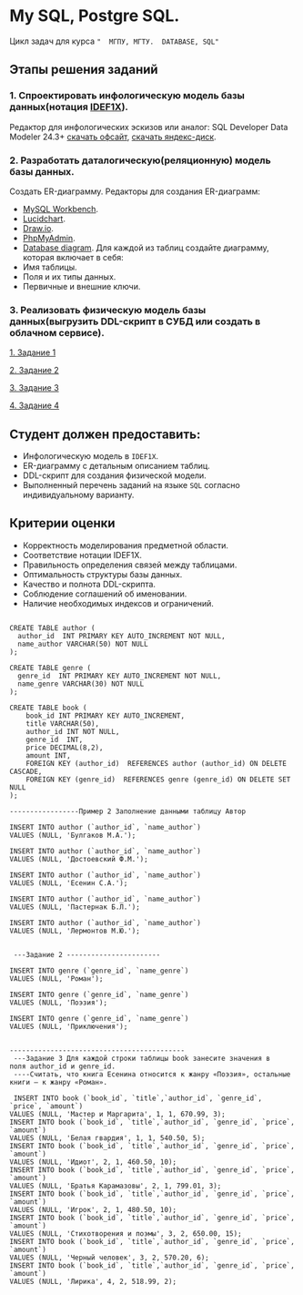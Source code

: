 # My SQL, Postgre SQL.

Цикл задач для курса `"  МГПУ, МГТУ.  DATABASE, SQL"`
## Этапы решения заданий
### 1. Спроектировать инфологическую модель базы данных(нотация [IDEF1X](https://infostart.ru/pm/1430187/)). 
Редактор для инфологических эскизов или аналог:
SQL Developer Data Modeler 24.3+ [скачать офсайт](https://www.oracle.com/database/sqldeveloper/technologies/sql-data-modeler/download/), [скачать яндекс-диск](https://disk.yandex.ru/d/1IbKy9AYDTmVwQ).
### 2. Разработать даталогическую(реляционную) модель базы данных.  
Cоздать ER-диаграмму. Редакторы для создания ER-диаграмм:
- [MySQL Workbench](https://www.mysql.com/products/workbench/).
- [Lucidchart](https://www.lucidchart.com/pages/?).
- [Draw.io](https://www.drawio.com/).
- [PhpMyAdmin](http://95.131.149.21:8080/phpmyadmin/).
- [Database diagram](https://databasediagram.com/app).
Для каждой из таблиц создайте диаграмму, которая включает в себя:
- Имя таблицы.
- Поля и их типы данных.
- Первичные и внешние ключи.
### 3. Реализовать физическую модель базы данных(выгрузить DDL-скрипт в СУБД или создать в облачном сервисе).

[1. Задание 1](TASKS/Task1.md)

[2. Задание 2](TASKS/Task2.md)

[3. Задание 3](TASKS/Task3.md)

[4. Задание 4](TASKS/Task4.md)

## Cтудент должен предоставить:
- Инфологическую модель в `IDEF1X`.
- ER-диаграмму с детальным описанием таблиц.
- DDL-скрипт для создания физической модели.
- Выполненный перечень заданий на языке `SQL` согласно индивидуальному варианту. 

## Критерии оценки
- Корректность моделирования предметной области.
- Соответствие нотации IDEF1X.
- Правильность определения связей между таблицами.
- Оптимальность структуры базы данных.
- Качество и полнота DDL-скрипта.
- Соблюдение соглашений об именовании.
- Наличие необходимых индексов и ограничений.

```mysql

CREATE TABLE author (
  author_id  INT PRIMARY KEY AUTO_INCREMENT NOT NULL,
  name_author VARCHAR(50) NOT NULL
);

CREATE TABLE genre (
  genre_id  INT PRIMARY KEY AUTO_INCREMENT NOT NULL,
  name_genre VARCHAR(30) NOT NULL
);

CREATE TABLE book (
    book_id INT PRIMARY KEY AUTO_INCREMENT, 
    title VARCHAR(50), 
    author_id INT NOT NULL, 
    genre_id  INT,
    price DECIMAL(8,2), 
    amount INT, 
    FOREIGN KEY (author_id)  REFERENCES author (author_id) ON DELETE CASCADE,
    FOREIGN KEY (genre_id)  REFERENCES genre (genre_id) ON DELETE SET NULL
);

-----------------Пример 2 Заполнение данными таблицу Автор
 
INSERT INTO author (`author_id`, `name_author`)
VALUES (NULL, 'Булгаков М.А.');

INSERT INTO author (`author_id`, `name_author`)
VALUES (NULL, 'Достоевский Ф.М.');

INSERT INTO author (`author_id`, `name_author`)
VALUES (NULL, 'Есенин С.А.');

INSERT INTO author (`author_id`, `name_author`)
VALUES (NULL, 'Пастернак Б.Л.');

INSERT INTO author (`author_id`, `name_author`)
VALUES (NULL, 'Лермонтов М.Ю.');
 
 
 ---Задание 2 -----------------------

INSERT INTO genre (`genre_id`, `name_genre`)
VALUES (NULL, 'Роман');

INSERT INTO genre (`genre_id`, `name_genre`)
VALUES (NULL, 'Поэзия');

INSERT INTO genre (`genre_id`, `name_genre`)
VALUES (NULL, 'Приключения');


-------------------------------------------
 ---Задание 3 Для каждой строки таблицы book занесите значения в поля author_id и genre_id. 
 ----Считать, что книга Есенина относится к жанру «Поэзия», остальные книги – к жанру «Роман».
 
 INSERT INTO book (`book_id`, `title`,`author_id`, `genre_id`, `price`, `amount`)
VALUES (NULL, 'Мастер и Маргарита', 1, 1, 670.99, 3);
INSERT INTO book (`book_id`, `title`,`author_id`, `genre_id`, `price`, `amount`)
VALUES (NULL, 'Белая гвардия', 1, 1, 540.50, 5);
INSERT INTO book (`book_id`, `title`,`author_id`, `genre_id`, `price`, `amount`)
VALUES (NULL, 'Идиот', 2, 1, 460.50, 10);
INSERT INTO book (`book_id`, `title`,`author_id`, `genre_id`, `price`, `amount`)
VALUES (NULL, 'Братья Карамазовы', 2, 1, 799.01, 3);
INSERT INTO book (`book_id`, `title`,`author_id`, `genre_id`, `price`, `amount`)
VALUES (NULL, 'Игрок', 2, 1, 480.50, 10);
INSERT INTO book (`book_id`, `title`,`author_id`, `genre_id`, `price`, `amount`)
VALUES (NULL, 'Стихотворения и поэмы', 3, 2, 650.00, 15);
INSERT INTO book (`book_id`, `title`,`author_id`, `genre_id`, `price`, `amount`)
VALUES (NULL, 'Черный человек', 3, 2, 570.20, 6);
INSERT INTO book (`book_id`, `title`,`author_id`, `genre_id`, `price`, `amount`)
VALUES (NULL, 'Лирика', 4, 2, 518.99, 2);

```
